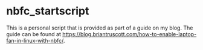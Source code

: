 # nbfc_startscript

This is a personal script that is provided as part of a guide on my blog. The guide can be found at https://blog.briantruscott.com/how-to-enable-laptop-fan-in-linux-with-nbfc/.
